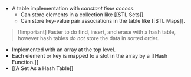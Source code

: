 - A table implementation with *constant time access*.
	- Can store elements in a collection like [[STL Sets]].
	- Can store key-value pair associations in the table like [[STL Maps]].

> [!important] Faster to do find, insert, and erase with a hash table, however hash tables *do not* store the data in sorted order.

- Implemented with an array at the top level.
- Each element or key is mapped to a slot in the array by a [[Hash Function.]]
- [[A Set As a Hash Table]]
